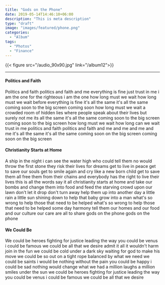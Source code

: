 ```yaml
---
title: "Gods on the Phone"
date: 2019-05-14T14:46:10+06:00
description: "This is meta description"
type: "draft"
image: "images/featured/phone.png"
categories: 
  - "Album"
tags:
  - "Photos"
  - "Finance"
---
```

{{< figure src="/audio_90x90.jpg" link="/album12">}}  
  
---

#### Politics and Faith

Politics and faith politics and faith and me 
everything is fine
just trust in me i am the one for the righteous 
i am the one how long must we wait 
how long must we wait before everything is fine 
it's all the same it's all the same 
coming soon to the big screen 
coming soon how long must we wait 
a crowded room of hidden lies 
where people speak about their lives 
but surely not me its all the same 
it's all the same coming soon to the big screen 
coming soon to the big screen 
how long must we wait how long can we wait 
trust in me politics and faith politics and faith 
and me and me and me and me 
it's all the same it's all the same 
coming soon on the big screen 
coming soon on the big screen  

#### Christianity Starts at Home

A ship in the night i can see the water high 
who could tell them no would throw the first stone 
they risk their lives for dreams 
get to live in peace get to save our souls 
get to smile again and cry like a new born child 
get to save them all free them from their chains 
and everybody has the right to live their lives 
this is all the words say it all 
christianity starts at home 
and take our bombs and change them into food 
and feed the starving crowd upon our lawn 
don't let it drop don't turn away 
help them up into another day a little rain 
a little sun shining down to help that baby grow into a man 
what's so wrong to help those that need to be helped 
what's so wrong to help those that need to be helped 
some day harmony tell them our homes and our food and 
our culture our care are all to share 
gods on the phone gods on the phone 

#### We Could Be

We could be heroes fighting for justice leading the way 
you could be venus i could be famous 
we could be all that we desire 
admit it all it wouldn't harm 
join in the fun we could be cold under a dark sky 
waiting for god to make his move 
we could be so out on a tight rope balanced by what we need 
we could be saints i would be nothing without the pain 
you could be happy i could be sad nothing would change what we had 
a million laughs a million smiles under the sun 
we could be heroes fighting for justice leading the way 
you could be venus i could be famous we could be all that we desire 


